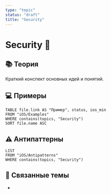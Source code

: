 ```yaml
---
type: "topic"
status: "draft"
title: "Security"
---
```


# Security 🔐

## 📚 Теория
Краткий конспект основных идей и понятий.

## 💻 Примеры
```dataview
TABLE file.link AS "Пример", status, ios_min
FROM "iOS/Examples"
WHERE contains(topics, "Security")
SORT file.name ASC
```

## ⚠️ Антипаттерны
```dataview
LIST
FROM "iOS/Antipatterns"
WHERE contains(topics, "Security")
```

## 🔗 Связанные темы
- 
